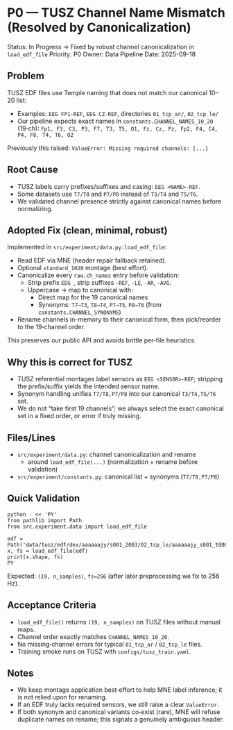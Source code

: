 # P0 — TUSZ Channel Name Mismatch (Resolved by Canonicalization)

Status: In Progress → Fixed by robust channel canonicalization in `load_edf_file`
Priority: P0
Owner: Data Pipeline
Date: 2025-09-18

## Problem

TUSZ EDF files use Temple naming that does not match our canonical 10–20 list:
- Examples: `EEG FP1-REF`, `EEG CZ-REF`, directories `01_tcp_ar/`, `02_tcp_le/`
- Our pipeline expects exact names in `constants.CHANNEL_NAMES_10_20` (19‑ch):
  `Fp1, F3, C3, P3, F7, T3, T5, O1, Fz, Cz, Pz, Fp2, F4, C4, P4, F8, T4, T6, O2`

Previously this raised:
`ValueError: Missing required channels: [...]`

## Root Cause

- TUSZ labels carry prefixes/suffixes and casing: `EEG <NAME>-REF`.
- Some datasets use `T7/T8` and `P7/P8` instead of `T3/T4` and `T5/T6`.
- We validated channel presence strictly against canonical names before normalizing.

## Adopted Fix (clean, minimal, robust)

Implemented in `src/experiment/data.py:load_edf_file`:
- Read EDF via MNE (header repair fallback retained).
- Optional `standard_1020` montage (best effort).
- Canonicalize every `raw.ch_names` entry before validation:
  - Strip prefix `EEG `, strip suffixes `-REF`, `-LE`, `-AR`, `-AVG`.
  - Uppercase → map to canonical with:
    - Direct map for the 19 canonical names
    - Synonyms: `T7→T3`, `T8→T4`, `P7→T5`, `P8→T6` (from `constants.CHANNEL_SYNONYMS`)
- Rename channels in-memory to their canonical form, then pick/reorder to the
  19‑channel order.

This preserves our public API and avoids brittle per‑file heuristics.

## Why this is correct for TUSZ

- TUSZ referential montages label sensors as `EEG <SENSOR>-REF`; stripping the
  prefix/suffix yields the intended sensor name.
- Synonym handling unifies `T7/T8,P7/P8` into our canonical `T3/T4,T5/T6` set.
- We do not “take first 19 channels”; we always select the exact canonical set
  in a fixed order, or error if truly missing.

## Files/Lines

- `src/experiment/data.py`: channel canonicalization and rename
  - around `load_edf_file(...)` (normalization + rename before validation)
- `src/experiment/constants.py`: canonical list + synonyms (`T7/T8,P7/P8`)

## Quick Validation

```
python - << 'PY'
from pathlib import Path
from src.experiment.data import load_edf_file

edf = Path('data/tusz/edf/dev/aaaaaajy/s001_2003/02_tcp_le/aaaaaajy_s001_t000.edf')
x, fs = load_edf_file(edf)
print(x.shape, fs)
PY
```
Expected: `(19, n_samples)`, `fs≈256` (after later preprocessing we fix to 256 Hz).

## Acceptance Criteria

- `load_edf_file()` returns `(19, n_samples)` on TUSZ files without manual maps.
- Channel order exactly matches `CHANNEL_NAMES_10_20`.
- No missing‑channel errors for typical `01_tcp_ar` / `02_tcp_le` files.
- Training smoke runs on TUSZ with `configs/tusz_train.yaml`.

## Notes

- We keep montage application best‑effort to help MNE label inference; it is not
  relied upon for renaming.
- If an EDF truly lacks required sensors, we still raise a clear `ValueError`.
- If both synonym and canonical variants co‑exist (rare), MNE will refuse
  duplicate names on rename; this signals a genuinely ambiguous header.


